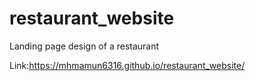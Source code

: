 # restaurant_website
Landing page design of a restaurant

Link:https://mhmamun6316.github.io/restaurant_website/
